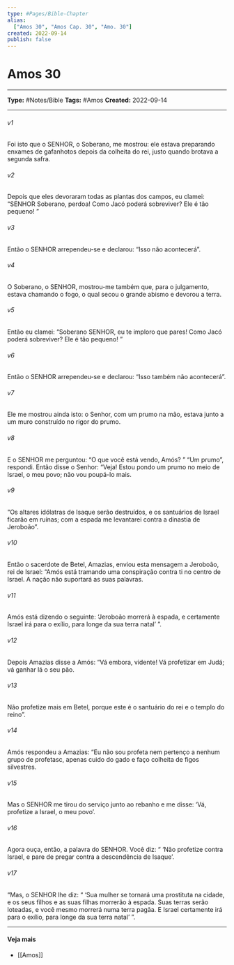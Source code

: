 ```yaml
---
type: #Pages/Bible-Chapter
alias:
  ["Amos 30", "Amos Cap. 30", "Amo. 30"]
created: 2022-09-14
publish: false
---
```


# Amos 30

---

**Type:** #Notes/Bible
**Tags:** #Amos
**Created:** 2022-09-14

---

###### v1
Foi isto que o SENHOR, o Soberano, me mostrou: ele estava preparando enxames de gafanhotos depois da colheita do rei, justo quando brotava a segunda safra.
###### v2
Depois que eles devoraram todas as plantas dos campos, eu clamei: “SENHOR Soberano, perdoa! Como Jacó poderá sobreviver? Ele é tão pequeno! ”
###### v3
Então o SENHOR arrependeu-se e declarou: “Isso não acontecerá”.
###### v4
O Soberano, o SENHOR, mostrou-me também que, para o julgamento, estava chamando o fogo, o qual secou o grande abismo e devorou a terra.
###### v5
Então eu clamei: “Soberano SENHOR, eu te imploro que pares! Como Jacó poderá sobreviver? Ele é tão pequeno! ”
###### v6
Então o SENHOR arrependeu-se e declarou: “Isso também não acontecerá”.
###### v7
Ele me mostrou ainda isto: o Senhor, com um prumo na mão, estava junto a um muro construído no rigor do prumo.
###### v8
E o SENHOR me perguntou: “O que você está vendo, Amós? ” “Um prumo”, respondi. Então disse o Senhor: “Veja! Estou pondo um prumo no meio de Israel, o meu povo; não vou poupá-lo mais.
###### v9
“Os altares idólatras de Isaque serão destruídos, e os santuários de Israel ficarão em ruínas; com a espada me levantarei contra a dinastia de Jeroboão”.
###### v10
Então o sacerdote de Betel, Amazias, enviou esta mensagem a Jeroboão, rei de Israel: “Amós está tramando uma conspiração contra ti no centro de Israel. A nação não suportará as suas palavras.
###### v11
Amós está dizendo o seguinte: ‘Jeroboão morrerá à espada, e certamente Israel irá para o exílio, para longe da sua terra natal’ ”.
###### v12
Depois Amazias disse a Amós: “Vá embora, vidente! Vá profetizar em Judá; vá ganhar lá o seu pão.
###### v13
Não profetize mais em Betel, porque este é o santuário do rei e o templo do reino”.
###### v14
Amós respondeu a Amazias: “Eu não sou profeta nem pertenço a nenhum grupo de profetasc, apenas cuido do gado e faço colheita de figos silvestres.
###### v15
Mas o SENHOR me tirou do serviço junto ao rebanho e me disse: ‘Vá, profetize a Israel, o meu povo’.
###### v16
Agora ouça, então, a palavra do SENHOR. Você diz: “ ‘Não profetize contra Israel, e pare de pregar contra a descendência de Isaque’.
###### v17
“Mas, o SENHOR lhe diz: “ ‘Sua mulher se tornará uma prostituta na cidade, e os seus filhos e as suas filhas morrerão à espada. Suas terras serão loteadas, e você mesmo morrerá numa terra pagãa. E Israel certamente irá para o exílio, para longe da sua terra natal’ ”.


---

#### Veja mais

- [[Amos]]
